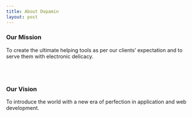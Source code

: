 ```yaml
---
title: About Dopamin
layout: post
---
```


<h3>Our Mission</h3>
<p>To create the ultimate helping tools as per our clients’ expectation and to serve them with electronic delicacy.</p><br><br>
<h3>Our Vision</h3>
<p>To introduce the world with a new era of perfection in application and web development.</p><br><br>

